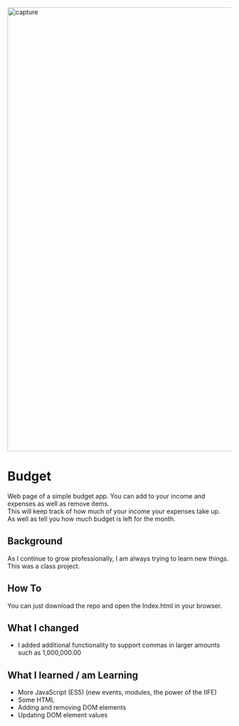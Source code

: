 <img width="996" alt="capture" src="https://user-images.githubusercontent.com/15223204/53289996-36638c00-376c-11e9-8f27-969e9cbcbe22.PNG">

# Budget
Web page of a simple budget app. You can add to your income and expenses as well as remove items. <br />
This will keep track of how much of your income your expenses take up. <br />
As well as tell you how much budget is left for the month.

## Background
As I continue to grow professionally, I am always trying to learn new things. This was a class project. 

## How To
You can just download the repo and open the Index.html in your browser.

## What I changed
* I added additional functionality to support commas in larger amounts such as 1,000,000.00

## What I learned / am Learning
* More JavaScript (ES5) (new events, modules, the power of the IIFE)
* Some HTML
* Adding and removing DOM elements
* Updating DOM element values
